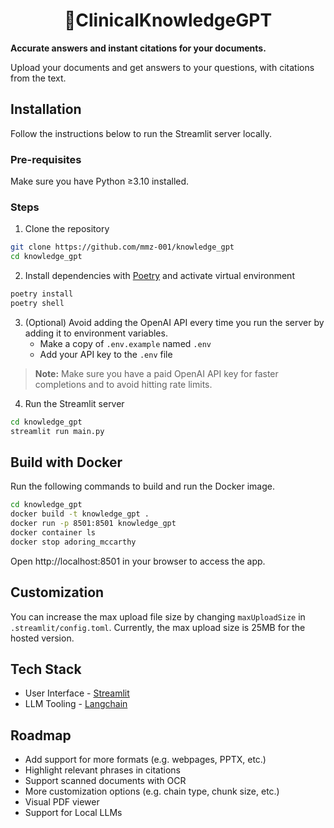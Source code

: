 <h1 align="center">
📖ClinicalKnowledgeGPT
</h1>

**Accurate answers and instant citations for your documents.**

Upload your documents and get answers to your questions, with citations from the text.

## Installation

Follow the instructions below to run the Streamlit server locally.

### Pre-requisites

Make sure you have Python ≥3.10 installed.

### Steps

1. Clone the repository

```bash
git clone https://github.com/mmz-001/knowledge_gpt
cd knowledge_gpt
```

2. Install dependencies with [Poetry](https://python-poetry.org/) and activate virtual environment

```bash
poetry install
poetry shell
```

3. (Optional) Avoid adding the OpenAI API every time you run the server by adding it to environment variables.
   - Make a copy of `.env.example` named `.env`
   - Add your API key to the `.env` file

> **Note:** Make sure you have a paid OpenAI API key for faster completions and to avoid hitting rate limits.

4. Run the Streamlit server

```bash
cd knowledge_gpt
streamlit run main.py
```

## Build with Docker

Run the following commands to build and run the Docker image.

```bash
cd knowledge_gpt
docker build -t knowledge_gpt .
docker run -p 8501:8501 knowledge_gpt
docker container ls
docker stop adoring_mccarthy
```

Open http://localhost:8501 in your browser to access the app.

## Customization

You can increase the max upload file size by changing `maxUploadSize` in `.streamlit/config.toml`.
Currently, the max upload size is 25MB for the hosted version.

## Tech Stack

- User Interface - [Streamlit](https://streamlit.io/)
- LLM Tooling - [Langchain](https://github.com/hwchase17/langchain)

## Roadmap

- Add support for more formats (e.g. webpages, PPTX, etc.)
- Highlight relevant phrases in citations
- Support scanned documents with OCR
- More customization options (e.g. chain type, chunk size, etc.)
- Visual PDF viewer
- Support for Local LLMs
